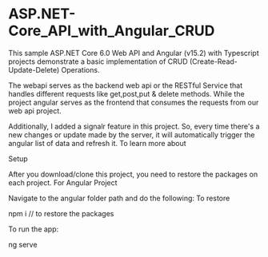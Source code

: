 # ASP.NET-Core_API_with_Angular_CRUD
This sample ASP.NET Core 6.0 Web API and Angular (v15.2) with Typescript projects demonstrate a basic implementation of CRUD (Create-Read-Update-Delete) Operations.

The webapi serves as the backend web api or the RESTful Service that handles different requests like get,post,put & delete methods. While the project angular serves as the frontend that consumes the requests from our web api project.

Additionally, I added a signalr feature in this project. So, every time there's a new changes or update made by the server, it will automatically trigger the angular list of data and refresh it. To learn more about 

Setup

After you download/clone this project, you need to restore the packages on each project.
For Angular Project

Navigate to the angular folder path and do the following: To restore

npm i // to restore the packages

To run the app:

ng serve



















